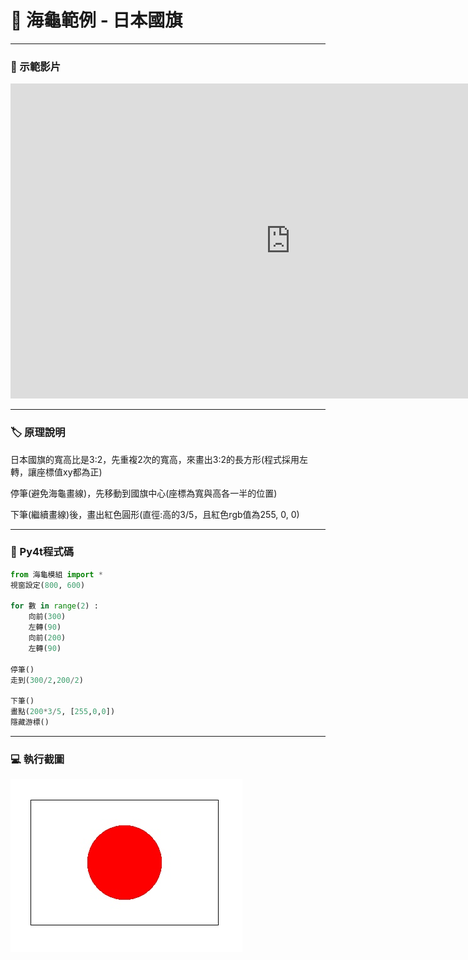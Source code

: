 # 🔰 海龜範例 - 日本國旗

--------------

### 🎦 示範影片

<iframe width="896" height="504" src="https://www.youtube.com/embed/upF-HpneLPY" title="YouTube video player" frameborder="0" allow="accelerometer; autoplay; clipboard-write; encrypted-media; gyroscope; picture-in-picture" allowfullscreen></iframe>

--------------

### 🏷️ 原理說明

日本國旗的寬高比是3:2，先重複2次的寬高，來畫出3:2的長方形(程式採用左轉，讓座標值xy都為正)

停筆(避免海龜畫線)，先移動到國旗中心(座標為寬與高各一半的位置)

下筆(繼續畫線)後，畫出紅色圓形(直徑:高的3/5，且紅色rgb值為255, 0, 0)


--------------

### 📄 Py4t程式碼

```python
from 海龜模組 import *
視窗設定(800, 600)

for 數 in range(2) :
    向前(300)
    左轉(90)
    向前(200)
    左轉(90)
    
停筆()
走到(300/2,200/2)

下筆()
畫點(200*3/5, [255,0,0])
隱藏游標()

```

--------------

### 💻 執行截圖

![執行截圖](flag_of_japan.jpg)


